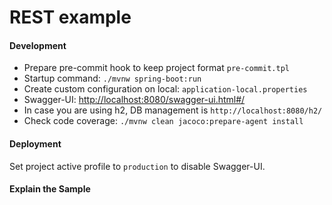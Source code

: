 # REST example

#### Development

* Prepare pre-commit hook to keep project format `pre-commit.tpl`
* Startup command: ` ./mvnw spring-boot:run `
* Create custom configuration on local: `application-local.properties`
* Swagger-UI: [http://localhost:8080/swagger-ui.html#/](http://localhost:8080/swagger-ui.html#/)
* In case you are using h2, DB management is `http://localhost:8080/h2/`
* Check code coverage: `./mvnw clean jacoco:prepare-agent install`

#### Deployment 

Set project active profile to `production` to disable Swagger-UI.


#### Explain the Sample

